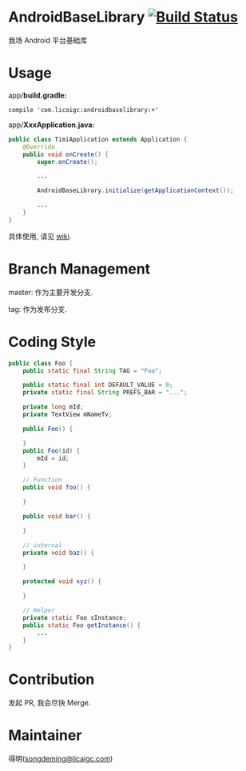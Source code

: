 # AndroidBaseLibrary [![Build Status](https://travis-ci.org/wealthworks/AndroidBaseLibrary.svg?branch=master)](https://travis-ci.org/wealthworks/AndroidBaseLibrary)
我场 Android 平台基础库

# Usage

app/**build.gradle:**

`compile 'com.licaigc:androidbaselibrary:+'`

app/**XxxApplication.java:**

```java
public class TimiApplication extends Application {
    @Override
    public void onCreate() {
        super.onCreate();

        ...

        AndroidBaseLibrary.initialize(getApplicationContext());

        ...
    }
}
```

具体使用, 请见 [wiki](https://github.com/wealthworks/AndroidBaseLibrary/wiki).

# Branch Management
master: 作为主要开发分支.

tag: 作为发布分支.

# Coding Style
```java
public class Foo {
    public static final String TAG = "Foo";

    public static final int DEFAULT_VALUE = 0;
    private static final String PREFS_BAR = "...";

    private long mId;
    private TextView mNameTv;

    public Foo() {

    }
    public Foo(id) {
        mId = id;
    }

    // Function
    public void foo() {

    }

    public void bar() {

    }

    // internal
    private void baz() {

    }

    protected void xyz() {

    }

    // Helper
    private static Foo sInstance;
    public static Foo getInstance() {
        ...
    }
}
```

# Contribution
发起 PR, 我会尽快 Merge.

# Maintainer
得明(songdeming@licaigc.com)